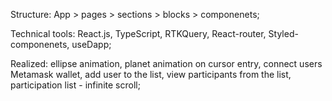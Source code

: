 Structure: App > pages > sections > blocks > componenets;

Technical tools: React.js, TypeScript, RTKQuery, React-router, Styled-componenets, useDapp;

Realized: ellipse animation, planet animation on cursor entry, connect users Metamask wallet, add user to the list, view participants from the list, participation list - infinite scroll;